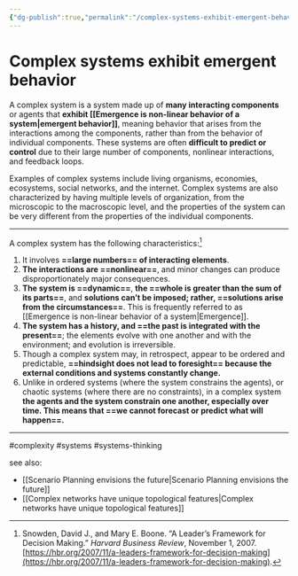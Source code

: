 ```yaml
---
{"dg-publish":true,"permalink":"/complex-systems-exhibit-emergent-behavior/"}
---
```



# Complex systems exhibit emergent behavior

A complex system is a system made up of **many interacting components** or agents that **exhibit [[Emergence is non-linear behavior of a system\|emergent behavior]]**, meaning behavior that arises from the interactions among the components, rather than from the behavior of individual components. These systems are often **difficult to predict or control** due to their large number of components, nonlinear interactions, and feedback loops. 

Examples of complex systems include living organisms, economies, ecosystems, social networks, and the internet. Complex systems are also characterized by having multiple levels of organization, from the microscopic to the macroscopic level, and the properties of the system can be very different from the properties of the individual components.

---

A complex system has the following characteristics:[^1]

 1. It involves **==large numbers== of interacting elements**. 
 2. **The interactions are ==nonlinear==**, and minor changes can produce disproportionately major consequences. 
 3. **The system is ==dynamic==**, **the ==whole is greater than the sum of its parts==**, and **solutions can’t be imposed; rather, ==solutions arise from the circumstances==**. This is frequently referred to as [[Emergence is non-linear behavior of a system\|Emergence]].
 4. **The system has a history, and ==the past is integrated with the present==**; the elements evolve with one another and with the environment; and evolution is irreversible.
 5. Though a complex system may, in retrospect, appear to be ordered and predictable, **==hindsight does not lead to foresight== because the external conditions and systems constantly change.**
 6. Unlike in ordered systems (where the system constrains the agents), or chaotic systems (where there are no constraints), in a complex system **the agents and the system constrain one another, especially over time. This means that ==we cannot forecast or predict what will happen==.** 


---
#complexity #systems #systems-thinking 

see also:
- [[Scenario Planning envisions the future\|Scenario Planning envisions the future]]
- [[Complex networks have unique topological features\|Complex networks have unique topological features]]

[^1]: Snowden, David J., and Mary E. Boone. “A Leader’s Framework for Decision Making.” _Harvard Business Review_, November 1, 2007. [https://hbr.org/2007/11/a-leaders-framework-for-decision-making](https://hbr.org/2007/11/a-leaders-framework-for-decision-making).